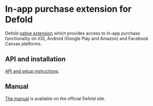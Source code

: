 # In-app purchase extension for Defold

Defold [native extension](https://www.defold.com/manuals/extensions/) which provides access to In-app purchase functionality on iOS, Android (Google Play and Amazon) and Facebook Canvas platforms.

## API and installation
[API and setup instructions](https://defold.github.io/extension-iap).

## Manual
[The manual](https://www.defold.com/manuals/iap/) is available on the official Defold site.
